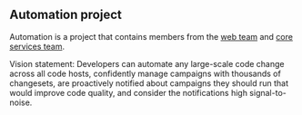 ## Automation project

Automation is a project that contains members from the [web team](../web/index.md) and [core services team](../core-services/index.md).

Vision statement: Developers can automate any large-scale code change across all code hosts, confidently manage campaigns with thousands of changesets, are proactively notified about campaigns they should run that would improve code quality, and consider the notifications high signal-to-noise.

